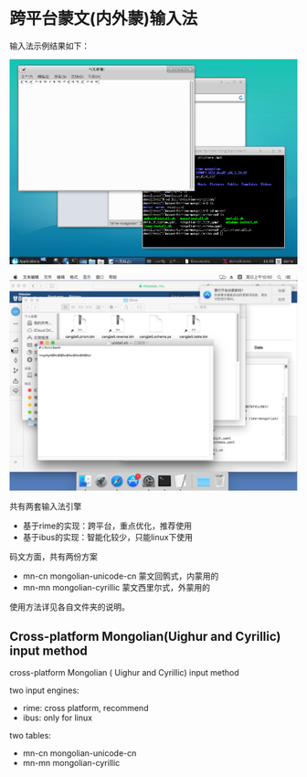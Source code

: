 跨平台蒙文(内外蒙)输入法 
==============================


输入法示例结果如下：

![](images/linux输入法截图.png)

![](images/macos输入法截图.png)

共有两套输入法引擎

- 基于rime的实现：跨平台，重点优化，推荐使用
- 基于ibus的实现：智能化较少，只能linux下使用


码文方面，共有两份方案

- mn-cn mongolian-unicode-cn 蒙文回鹘式，内蒙用的
- mn-mn mongolian-cyrillic 蒙文西里尔式，外蒙用的

使用方法详见各自文件夹的说明。


Cross-platform Mongolian(Uighur and Cyrillic) input method
-----------------------------------

cross-platform Mongolian ( Uighur and Cyrillic) input method 

two input engines:

- rime: cross platform, recommend
- ibus: only for linux

two tables:

- mn-cn mongolian-unicode-cn
- mn-mn mongolian-cyrillic
